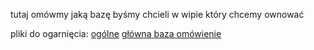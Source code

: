tutaj omówmy jaką bazę byśmy chcieli w wipie który chcemy ownować

pliki do ogarnięcia:
[ogólne](ogolne_ustalenia.md)
[główna baza omówienie](glowny_magazyn.md)
